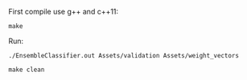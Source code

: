 First compile use g++ and c++11:

`make`

Run:

`./EnsembleClassifier.out Assets/validation Assets/weight_vectors`

`make clean`
